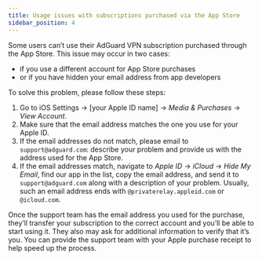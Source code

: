 ```yaml
---
title: Usage issues with subscriptions purchased via the App Store
sidebar_position: 4
---
```


Some users can’t use their AdGuard VPN subscription purchased through the App Store. This issue may occur in two cases:

- if you use a different account for App Store purchases
- or if you have hidden your email address from app developers

To solve this problem, please follow these steps:

1. Go to iOS Settings → [your Apple ID name] → *Media & Purchases* → *View Account*.
1. Make sure that the email address matches the one you use for your Apple ID.
1. If the email addresses do not match, please email to `support@adguard.com`: describe your problem and provide us with the address used for the App Store.
1. If the email addresses match, navigate to *Apple ID* → *iCloud* → *Hide My Email*, find our app in the list, copy the email address, and send it to `support@adguard.com` along with a description of your problem. Usually, such an email address ends with `@privaterelay.appleid.com` or `@icloud.com`.

Once the support team has the email address you used for the purchase, they’ll transfer your subscription to the correct account and you’ll be able to start using it. They also may ask for additional information to verify that it’s you. You can provide the support team with your Apple purchase receipt to help speed up the process.
